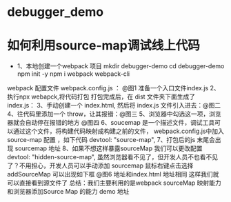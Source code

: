 # debugger_demo
# 如何利用source-map调试线上代码
- 1、本地创建一个webpack 项目
mkdir debugger-demo 
cd debugger-demo 
npm init -y 
npm i webpack webpack-cli

webpack 配置文件 webpack.config.js ：
@图1
准备一个入口文件index.js
2、执行npx webapck,将代码打包 打包完成后，在 dist 文件夹下面生成了 index.js：
3、手动创建一个 index.html, 然后将 index.js 文件引入进去：@图二
4、往代码里添加一个 throw，让其报错：@图三
5、浏览器中勾选这一项，浏览器就会自动停在报错的地方 @图四
6、soucemap 是一个描述文件，调试工具可以通过这个文件，将构建代码映射成构建之前的文件， webpack.config.js中加入source-map 配置 ，如下代码
           devtool: "source-map",
7、打包后的js 末尾会出现 sourcemap 地址
8、如果不想这样暴露sourceMap 我们可以更改配置 devtool: "hidden-source-map",
虽然浏览器看不见了，但开发人员不也看不见了？不用担心，开发人员可以手动添加 sourcemap
鼠标右键点击选择 addSourceMap 可以出现如下框 @图6 地址和index.html 地址相同
这样我们就可以直接看到源文件了
总结：我们主要利用的是webpack sourceMap 映射能力和浏览器添加Source Map 的能力
demo 地址 

